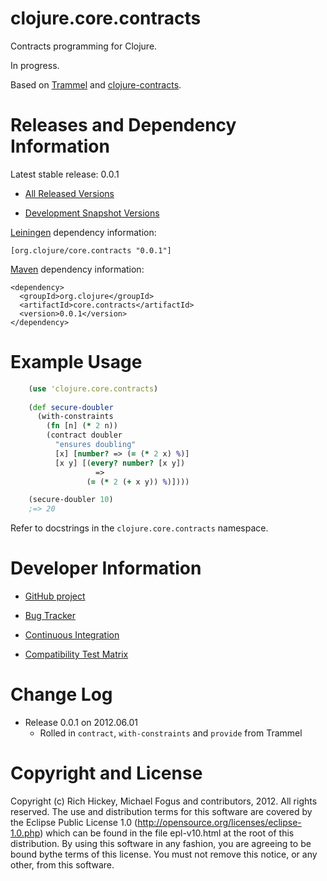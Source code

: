 clojure.core.contracts
========================================

Contracts programming for Clojure.

In progress.

Based on [Trammel](http://github.com/fogus/trammel) and [clojure-contracts](http://github.com/dnaumov/clojure-contracts).


Releases and Dependency Information
========================================

Latest stable release: 0.0.1

* [All Released Versions](http://search.maven.org/#search%7Cgav%7C1%7Cg%3A%22org.clojure%22%20AND%20a%3A%22core.cache%22)

* [Development Snapshot Versions](https://oss.sonatype.org/index.html#nexus-search;gav~org.clojure~core.contracts~~~)

[Leiningen](https://github.com/technomancy/leiningen) dependency information:

    [org.clojure/core.contracts "0.0.1"]

[Maven](http://maven.apache.org/) dependency information:

    <dependency>
      <groupId>org.clojure</groupId>
      <artifactId>core.contracts</artifactId>
      <version>0.0.1</version>
    </dependency>



Example Usage
========================================

```clojure
    (use 'clojure.core.contracts)
	
	(def secure-doubler
	  (with-constraints
	  	(fn [n] (* 2 n))
	  	(contract doubler
          "ensures doubling"
          [x] [number? => (= (* 2 x) %)]
          [x y] [(every? number? [x y])
                   =>
                 (= (* 2 (+ x y)) %)])))

    (secure-doubler 10)
    ;=> 20
```

Refer to docstrings in the `clojure.core.contracts` namespace.



Developer Information
========================================

* [GitHub project](https://github.com/clojure/core.contracts)

* [Bug Tracker](http://dev.clojure.org/jira/browse/CCONTRACTS)

* [Continuous Integration](http://build.clojure.org/job/core.contracts/)

* [Compatibility Test Matrix](http://build.clojure.org/job/core.contracts-test-matrix/)



Change Log
====================

* Release 0.0.1 on 2012.06.01
  * Rolled in `contract`, `with-constraints` and `provide` from Trammel


Copyright and License
========================================

Copyright (c) Rich Hickey, Michael Fogus and contributors, 2012. All rights reserved.  The use and distribution terms for this software are covered by the Eclipse Public License 1.0 (http://opensource.org/licenses/eclipse-1.0.php) which can be found in the file epl-v10.html at the root of this distribution. By using this software in any fashion, you are agreeing to be bound bythe terms of this license.  You must not remove this notice, or any other, from this software.
